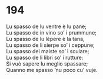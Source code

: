# 194
  
Lu spasso de lu ventre è lu pane;  
Lu spasso de in vino so’ i prummune;  
Lu spasso de lu lèpere è la tana,  
Lu spasso de li sierpe so’ i ceppune;  
Lu spasso dei maiste so’ i sculare;  
Lu spasso de li libri so’ i rutture:  
Si vuò sapere lu meglio spassare;  
Quanno me spasso ’nu poco cu’ vuje.
